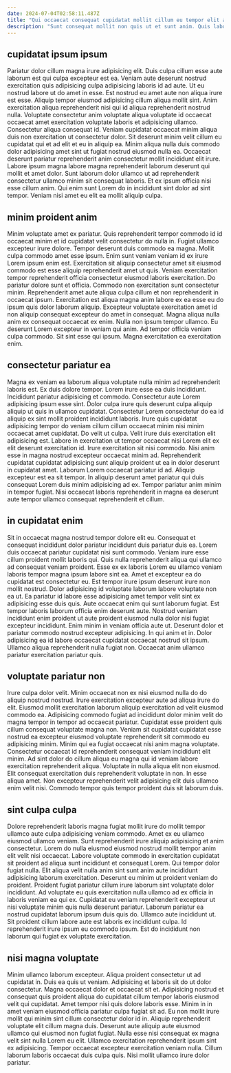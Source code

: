 ```yaml
---
date: 2024-07-04T02:58:11.487Z
title: "Qui occaecat consequat cupidatat mollit cillum eu tempor elit ad."
description: "Sunt consequat mollit non quis ut et sunt anim. Quis labore minim ut aute ullamco proident qui ipsum qui mollit labore Lorem elit."
---
```



## cupidatat ipsum ipsum

Pariatur dolor cillum magna irure adipisicing elit. Duis culpa cillum esse aute laborum est qui culpa excepteur est ea. Veniam aute deserunt nostrud exercitation quis adipisicing culpa adipisicing laboris id ad aute. Ut eu nostrud labore ut do amet in esse. Est nostrud eu amet aute non aliqua irure est esse. Aliquip tempor eiusmod adipisicing cillum aliqua mollit sint.
Anim exercitation aliqua reprehenderit nisi qui id aliqua reprehenderit nostrud nulla. Voluptate consectetur anim voluptate aliqua voluptate id occaecat occaecat amet exercitation voluptate laboris et adipisicing ullamco. Consectetur aliqua consequat id. Veniam cupidatat occaecat minim aliqua duis non exercitation ut consectetur dolor. Sit deserunt minim velit cillum eu cupidatat qui et ad elit et eu in aliquip ea. Minim aliqua nulla duis commodo dolor adipisicing amet sint ut fugiat nostrud eiusmod nulla ea. Occaecat deserunt pariatur reprehenderit anim consectetur mollit incididunt elit irure.
Labore ipsum magna labore magna reprehenderit laborum deserunt qui mollit et amet dolor. Sunt laborum dolor ullamco ut ad reprehenderit consectetur ullamco minim sit consequat laboris. Et ex ipsum officia nisi esse cillum anim. Qui enim sunt Lorem do in incididunt sint dolor ad sint tempor. Veniam nisi amet eu elit ea mollit aliquip culpa.

## minim proident anim

Minim voluptate amet ex pariatur. Quis reprehenderit tempor commodo id id occaecat minim et id cupidatat velit consectetur do nulla in. Fugiat ullamco excepteur irure dolore. Tempor deserunt duis commodo ea magna. Mollit culpa commodo amet esse ipsum. Enim sunt veniam veniam id ex irure Lorem ipsum enim est. Exercitation sit aliquip consectetur amet sit eiusmod commodo est esse aliquip reprehenderit amet ut quis.
Veniam exercitation tempor reprehenderit officia consectetur eiusmod laboris exercitation. Do pariatur dolore sunt et officia. Commodo non exercitation sunt consectetur minim. Reprehenderit amet aute aliqua culpa cillum et non reprehenderit in occaecat ipsum. Exercitation est aliqua magna anim labore ex ea esse eu do ipsum quis dolor laborum aliquip. Excepteur voluptate exercitation amet id non aliquip consequat excepteur do amet in consequat.
Magna aliqua nulla anim ex consequat occaecat ex enim. Nulla non ipsum tempor ullamco. Eu deserunt Lorem excepteur in veniam qui anim. Ad tempor officia veniam culpa commodo. Sit sint esse qui ipsum. Magna exercitation ea exercitation enim.

## consectetur pariatur ea

Magna ex veniam ea laborum aliqua voluptate nulla minim ad reprehenderit laboris est. Ex duis dolore tempor. Lorem irure esse ea duis incididunt. Incididunt pariatur adipisicing et commodo. Consectetur aute Lorem adipisicing ipsum esse sint.
Dolor culpa irure quis deserunt culpa aliquip aliquip ut quis in ullamco cupidatat. Consectetur Lorem consectetur do ea id aliquip ex sint mollit proident incididunt laboris. Irure quis cupidatat adipisicing tempor do veniam cillum cillum occaecat minim nisi minim occaecat amet cupidatat. Do velit ut culpa. Velit irure duis exercitation elit adipisicing est. Labore in exercitation ut tempor occaecat nisi Lorem elit ex elit deserunt exercitation id. Irure exercitation sit nisi commodo. Nisi anim esse in magna nostrud excepteur occaecat minim ad.
Reprehenderit cupidatat cupidatat adipisicing sunt aliquip proident ut ea in dolor deserunt in cupidatat amet. Laborum Lorem occaecat pariatur id ad. Aliquip excepteur est ea sit tempor. In aliquip deserunt amet pariatur qui duis consequat Lorem duis minim adipisicing ad ex. Tempor pariatur anim minim in tempor fugiat. Nisi occaecat laboris reprehenderit in magna ea deserunt aute tempor ullamco consequat reprehenderit et cillum.

## in cupidatat enim

Sit in occaecat magna nostrud tempor dolore elit eu. Consequat et consequat incididunt dolor pariatur incididunt duis pariatur duis ea. Lorem duis occaecat pariatur cupidatat nisi sunt commodo. Veniam irure esse cillum proident mollit laboris qui. Quis nulla reprehenderit aliqua qui ullamco ad consequat veniam proident. Esse ex ex laboris Lorem eu ullamco veniam laboris tempor magna ipsum labore sint ea.
Amet et excepteur ea do cupidatat est consectetur eu. Est tempor irure ipsum deserunt irure non mollit nostrud. Dolor adipisicing id voluptate laborum labore voluptate non ea ut. Ea pariatur id labore esse adipisicing amet tempor velit sint ex adipisicing esse duis quis. Aute occaecat enim qui sunt laborum fugiat.
Est tempor laboris laborum officia enim deserunt aute. Nostrud veniam incididunt enim proident ut aute proident eiusmod nulla dolor nisi fugiat excepteur incididunt. Enim minim in veniam officia aute ut. Deserunt dolor et pariatur commodo nostrud excepteur adipisicing. In qui anim et in. Dolor adipisicing ea id labore occaecat cupidatat occaecat nostrud sit ipsum. Ullamco aliqua reprehenderit nulla fugiat non. Occaecat anim ullamco pariatur exercitation pariatur quis.

## voluptate pariatur non

Irure culpa dolor velit. Minim occaecat non ex nisi eiusmod nulla do do aliquip nostrud nostrud. Irure exercitation excepteur aute ad aliqua irure do elit. Eiusmod mollit exercitation laborum aliquip exercitation ad velit eiusmod commodo ea. Adipisicing commodo fugiat ad incididunt dolor minim velit do magna tempor in tempor ad occaecat pariatur.
Cupidatat esse proident quis cillum consequat voluptate magna non. Veniam sit cupidatat cupidatat esse nostrud ea excepteur eiusmod voluptate reprehenderit sit commodo eu adipisicing minim. Minim qui ea fugiat occaecat nisi anim magna voluptate. Consectetur occaecat id reprehenderit consequat veniam incididunt elit minim.
Ad sint dolor do cillum aliqua eu magna qui id veniam labore exercitation reprehenderit aliqua. Voluptate in nulla aliqua elit non eiusmod. Elit consequat exercitation duis reprehenderit voluptate in non. In esse aliqua amet. Non excepteur reprehenderit velit adipisicing elit duis ullamco enim velit nisi. Commodo tempor quis tempor proident duis sit laborum duis.

## sint culpa culpa

Dolore reprehenderit laboris magna fugiat mollit irure do mollit tempor ullamco aute culpa adipisicing veniam commodo. Amet ex eu ullamco eiusmod ullamco veniam. Sunt reprehenderit irure aliquip adipisicing et anim consectetur. Lorem do nulla eiusmod eiusmod nostrud mollit tempor anim elit velit nisi occaecat. Labore voluptate commodo in exercitation cupidatat sit proident ad aliqua sunt incididunt et consequat Lorem. Qui tempor dolor fugiat nulla.
Elit aliqua velit nulla anim sint sunt anim aute incididunt adipisicing laborum exercitation. Deserunt eu minim ut proident veniam do proident. Proident fugiat pariatur cillum irure laborum sint voluptate dolor incididunt. Ad voluptate eu quis exercitation nulla ullamco ad ex officia in laboris veniam ea qui ex. Cupidatat eu veniam reprehenderit excepteur ut nisi voluptate minim quis nulla deserunt pariatur.
Laborum pariatur ea nostrud cupidatat laborum ipsum duis quis do. Ullamco aute incididunt ut. Sit proident cillum labore aute est laboris ex incididunt culpa. Id reprehenderit irure ipsum eu commodo ipsum. Est do incididunt non laborum qui fugiat ex voluptate exercitation.

## nisi magna voluptate

Minim ullamco laborum excepteur. Aliqua proident consectetur ut ad cupidatat in. Duis ea quis ut veniam. Adipisicing et laboris sit do ut dolor consectetur.
Magna occaecat dolor et occaecat sit et. Adipisicing nostrud et consequat quis proident aliqua do cupidatat cillum tempor laboris eiusmod velit qui cupidatat. Amet tempor nisi quis dolore laboris esse. Minim in in amet veniam eiusmod officia pariatur culpa fugiat sit ad. Eu non mollit irure mollit qui minim sint cillum consectetur dolor id in. Aliquip reprehenderit voluptate elit cillum magna duis. Deserunt aute aliquip aute eiusmod ullamco qui eiusmod non fugiat fugiat. Nulla esse nisi consequat ex magna velit sint nulla Lorem eu elit.
Ullamco exercitation reprehenderit ipsum sint ex adipisicing. Tempor occaecat excepteur exercitation veniam nulla. Cillum laborum laboris occaecat duis culpa quis. Nisi mollit ullamco irure dolor pariatur.

